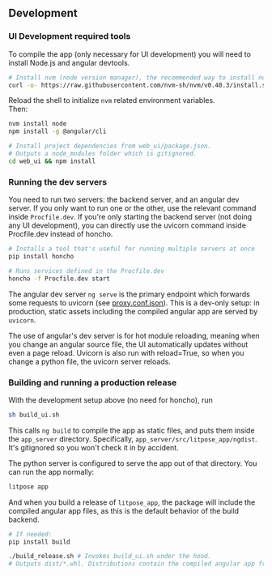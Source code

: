 ## Development

### UI Development required tools 

To compile the app (only necessary for UI development) you will need to install Node.js and angular devtools.

```bash
# Install nvm (node version manager), the recommended way to install node.js
curl -o- https://raw.githubusercontent.com/nvm-sh/nvm/v0.40.3/install.sh | bash
```

Reload the shell to initialize `nvm` related environment variables.  
Then:

```bash
nvm install node
npm install -g @angular/cli

# Install project dependencies from web_ui/package.json.
# Outputs a node_modules folder which is gitignored.
cd web_ui && npm install
```

### Running the dev servers

You need to run two servers: the backend server, and an angular dev server. If you only want to run one or the other,
use the relevant command inside `Procfile.dev`. If you're only starting the backend server (not doing any UI development),
you can directly use the uvicorn command inside Procfile.dev instead of honcho.

```bash
# Installs a tool that's useful for running multiple servers at once
pip install honcho

# Runs services defined in the Procfile.dev 
honcho -f Procfile.dev start
```

The angular dev server `ng serve` is the primary endpoint which forwards some requests to uvicorn (see [proxy.conf.json](web_ui/src/proxy.conf.json)).
This is a dev-only setup: in production, static assets including the compiled angular app are served by `uvicorn`.

The use of angular's dev server is for hot module reloading, meaning when you change an angular source file, the UI automatically updates without even a page reload.
Uvicorn is also run with reload=True, so when you change a python file, the uvicorn server reloads.

### Building and running a production release

With the development setup above (no need for honcho), run
```bash
sh build_ui.sh
```

This calls `ng build` to compile the app as static files, and puts them inside the `app_server` directory. Specifically, `app_server/src/litpose_app/ngdist`. It's gitignored so you won't check it in by accident.

The python server is configured to serve the app out of that directory. You can run the app normally:
```bash
litpose app
```

And when you build a release of `litpose_app`, the package will include the compiled angular app files,
as this is the default behavior of the build backend.


```bash
# If needed:
pip install build

./build_release.sh # Invokes build_ui.sh under the hood.
# Outputs dist/*.whl. Distributions contain the compiled angular app from build.sh.
```
